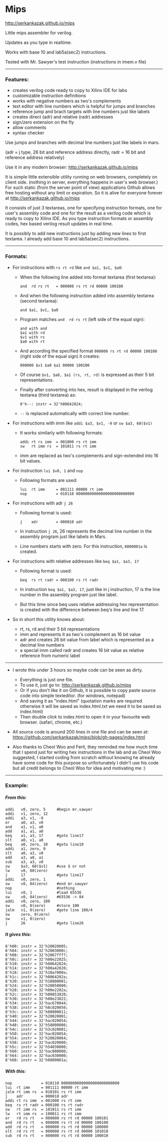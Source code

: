 # Mips

http://serkankazak.github.io/mips

Little mips assembler for verilog.

Updates as you type in realtime.

Works with base 10 and lab5a(sec2) instructions.

Tested with Mr. Sawyer's test instruction (instructions in imem.v file)

---

### Features:

- creates verilog code ready to copy to Xilinx IDE for labs
- customizable instruction definitions
- works with negative numbers as two's complements
- text editor with line numbers which is helpful for jumps and branches
- reference jump and brach targets with line numbers just like labels
- creates direct (adr) and relative (radr) addresses
- sign/zero extension on the fly
- allow comments
- syntax checker

Use jumps and branches with decimal line numbers just like labels in mars.

(adr = j type, 26 bit and reference address directly, radr = 16 bit and reference address relatively)

Use it in any modern browser: http://serkankazak.github.io/mips

It is simple little extensible utility running on web browsers, completely on client side. (nothing in server, everything happens in user's web browser.)
For such static (from the server point of view) applications Github allows free hosting without any limit or expiration.
So it is alive for everyone forever at http://serkankazak.github.io/mips

It consists of just 3 textareas, one for specifying instruction formats, one for user's assembly code and one for the result as a verilog code which is ready to copy to Xilinx IDE.
As you type instruction formats or assembly codes, hex based verilog result updates in real time.

It is possibly to add new instructions just by adding new lines to first textarea. I already add base 10 and lab5a(sec2) instructions.

---

### Formats:

- For instructions with `rs rt rd` like `and $a1, $v1, $a0`:

  - When the following line added into format textarea (first textarea):

    ```
    and  rd rs rt   = 000000 rs rt rd 00000 100100
    ```

  - And when the following instruction added into assembly textarea (second textarea):

    ```
    and $a1, $v1, $a0
    ```

  - Program matches `and  rd rs rt` (left side of the equal sign):

    ```
    and with and
    $a1 with rd
    $v1 with rs
    $a0 with rt
    ```

  - And according the specified format `000000 rs rt rd 00000 100100` (right side of the equal sign) it creates:

    ```
    000000 $v1 $a0 $a1 00000 100100
    ```

  - Of course `$v1, $a0, $a1 (rs, rt, rd)` is expressed as their 5 bit representations.

  - Finally after converting into hex, result is displayed in the verilog textarea (third textarea) as:

    ```
    8'h--: instr = 32'h00642824;
    ```

  - `--` is replaced automatically with correct line number.

- For instructions with imm like `addi $a3, $v1, -9` or `sw $a3, 68($v1)`

  - It works similarly with following formats:

    ```
    addi rt rs imm  = 001000 rs rt imm
    sw   rt imm rs  = 101011 rs rt imm
    ```

  - imm are replaced as two's complements and sign-extended into 16 bit values.

- For instruction `lui $v0, 1` and `nop`

  - Following formats are used:

    ```
    lui  rt imm     = 001111 00000 rt imm
    nop             = 010110 00000000000000000000000000
    ```

- For instructions with adr `j 26`

  - Following format is used:

    ```
    j    adr        = 000010 adr
    ```

  - In instruction `j 26`, 26 represents the decimal line number in the assembly program just like labels in Mars.

  - Line numbers starts with zero. For this instruction, `0800001a` is created.

- For instructions with relative addresses like `beq $a1, $a3, 17`

  - Following format is used:

    ```
    beq  rs rt radr = 000100 rs rt radr
    ```

  - In instruction `beq $a1, $a3, 17`, just like in j instruction, 17 is the line number in the assembly program just like label.

  - But this time since beq uses relative addressing hex representation is created with the difference between beq's line and line 17.

- So in short this utility knows about:

  - rt, rs, rd and their 5 bit representations
  - imm and represents it as two's complement as 16 bit value
  - adr and creates 26 bit value from label which is represented as a decimal line numbers
  - a special imm called radr and creates 16 bit value as relative reference from numeric label

---

- I wrote this under 3 hours so maybe code can be seen as dirty.

  - Everything is just one file.
  - To use it, just go to: http://serkankazak.github.io/mips
  - Or if you don't like it on Github, it is possible to copy paste source code into simple texteditor. (for windows, notepad)
  - And saving it as "index.html" (quotation marks are required otherwise it will be saved as index.html.txt we need it to be saved as index.html)
  - Then double click to index.html to open it in your favourite web browser. (safari, chrome, etc.)

- All source code is around 200 lines in one file and can be seen at: https://github.com/serkankazak/mips/blob/gh-pages/index.html

- Also thanks to Cheol Woo and Ferit, they reminded me how much time that I spend just for writing hex instructions in the lab and as Cheol Woo suggested, I started coding from scratch without knowing he already have some code for this purpose so unfortunately I didn't use his code but all credit belongs to Cheol Woo for idea and motivating me :)

---

### Example:

##### From this:

```
addi   v0, zero, 5     #begin mr.sawyer
addi   v1, zero, 12
addi   a3, v1, -9
or     a0, a3, v0
and    a1, v1, a0
add    a1, a1, a0
beq    a1, a3, 17      #goto line17
slt    a0, v1, a0
beq    a0, zero, 10    #goto line10
addi   a1, zero, 0
slt    a0, a3, v0
add    a3, a0, a1
sub    a3, a3, v0
sw     $a3, 68($v1)    #use $ or not
lw     v0, 80(zero)
j      17              #goto line17
addi   v0, zero, 1
sw     v0, 84(zero)    #end mr.sawyer
nop                    #nothing
lui    v0, 1           #load 65536
sw     v0, 84(zero)    #65536 -> 84
addi   v0, zero, 100
sw     v0, 0(zero)     #store 100
jalm   v1, 0(zero)     #goto line 100/4
sw     zero, 0(zero)
sw     v1, 0(zero)
j      26              #goto line26
```

##### It gives this:

```
8'h00: instr = 32'h20020005;
8'h04: instr = 32'h2003000c;
8'h08: instr = 32'h2067fff7;
8'h0c: instr = 32'h00e22025;
8'h10: instr = 32'h00642824;
8'h14: instr = 32'h00a42820;
8'h18: instr = 32'h10a7000a;
8'h1c: instr = 32'h0064202a;
8'h20: instr = 32'h10800001;
8'h24: instr = 32'h20050000;
8'h28: instr = 32'h00e2202a;
8'h2c: instr = 32'h00853820;
8'h30: instr = 32'h00e23822;
8'h34: instr = 32'hac670044;
8'h38: instr = 32'h8c020050;
8'h3c: instr = 32'h08000011;
8'h40: instr = 32'h20020001;
8'h44: instr = 32'hac020054;
8'h48: instr = 32'h58000000;
8'h4c: instr = 32'h3c020001;
8'h50: instr = 32'hac020054;
8'h54: instr = 32'h20020064;
8'h58: instr = 32'hac020000;
8'h5c: instr = 32'h54030000;
8'h60: instr = 32'hac000000;
8'h64: instr = 32'hac030000;
8'h68: instr = 32'h0800001a;
```

##### With this:

```
nop             = 010110 00000000000000000000000000
lui  rt imm     = 001111 00000 rt imm
jalm rt imm rs  = 010101 rs rt imm
j    adr        = 000010 adr
addi rt rs imm  = 001000 rs rt imm
beq  rs rt radr = 000100 rs rt radr
sw   rt imm rs  = 101011 rs rt imm
lw   rt imm rs  = 100011 rs rt imm
or   rd rs rt   = 000000 rs rt rd 00000 100101
and  rd rs rt   = 000000 rs rt rd 00000 100100
add  rd rs rt   = 000000 rs rt rd 00000 100000
slt  rd rs rt   = 000000 rs rt rd 00000 101010
sub  rd rs rt   = 000000 rs rt rd 00000 100010
```
